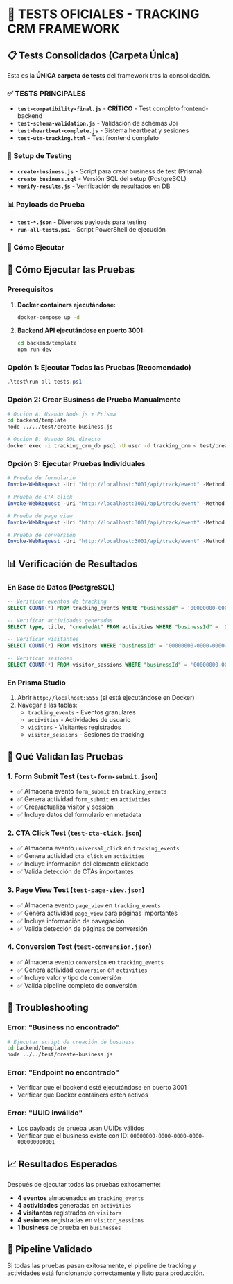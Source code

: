 # 🧪 TESTS OFICIALES - TRACKING CRM FRAMEWORK

## 📋 Tests Consolidados (Carpeta Única)

Esta es la **ÚNICA carpeta de tests** del framework tras la consolidación.

### ✅ TESTS PRINCIPALES
- **`test-compatibility-final.js`** - **CRÍTICO** - Test completo frontend-backend
- **`test-schema-validation.js`** - Validación de schemas Joi
- **`test-heartbeat-complete.js`** - Sistema heartbeat y sesiones
- **`test-utm-tracking.html`** - Test frontend completo

### 🏢 Setup de Testing
- **`create-business.js`** - Script para crear business de test (Prisma)
- **`create_business.sql`** - Versión SQL del setup (PostgreSQL)
- **`verify-results.js`** - Verificación de resultados en DB

### 📊 Payloads de Prueba
- **`test-*.json`** - Diversos payloads para testing
- **`run-all-tests.ps1`** - Script PowerShell de ejecución

### 🎯 Cómo Ejecutar

## 🎯 Cómo Ejecutar las Pruebas

### Prerequisitos
1. **Docker containers ejecutándose:**
   ```bash
   docker-compose up -d
   ```

2. **Backend API ejecutándose en puerto 3001:**
   ```bash
   cd backend/template
   npm run dev
   ```

### Opción 1: Ejecutar Todas las Pruebas (Recomendado)
```powershell
.\test\run-all-tests.ps1
```

### Opción 2: Crear Business de Prueba Manualmente
```bash
# Opción A: Usando Node.js + Prisma
cd backend/template
node ../../test/create-business.js

# Opción B: Usando SQL directo
docker exec -i tracking_crm_db psql -U user -d tracking_crm < test/create-business.sql
```

### Opción 3: Ejecutar Pruebas Individuales
```powershell
# Prueba de formulario
Invoke-WebRequest -Uri "http://localhost:3001/api/track/event" -Method POST -Headers @{"Content-Type"="application/json"} -Body (Get-Content "test\test-form-submit.json" -Raw)

# Prueba de CTA click
Invoke-WebRequest -Uri "http://localhost:3001/api/track/event" -Method POST -Headers @{"Content-Type"="application/json"} -Body (Get-Content "test\test-cta-click.json" -Raw)

# Prueba de page view
Invoke-WebRequest -Uri "http://localhost:3001/api/track/event" -Method POST -Headers @{"Content-Type"="application/json"} -Body (Get-Content "test\test-page-view.json" -Raw)

# Prueba de conversión
Invoke-WebRequest -Uri "http://localhost:3001/api/track/event" -Method POST -Headers @{"Content-Type"="application/json"} -Body (Get-Content "test\test-conversion.json" -Raw)
```

## 📊 Verificación de Resultados

### En Base de Datos (PostgreSQL)
```sql
-- Verificar eventos de tracking
SELECT COUNT(*) FROM tracking_events WHERE "businessId" = '00000000-0000-0000-0000-000000000001';

-- Verificar actividades generadas
SELECT type, title, "createdAt" FROM activities WHERE "businessId" = '00000000-0000-0000-0000-000000000001' ORDER BY "createdAt" DESC;

-- Verificar visitantes
SELECT COUNT(*) FROM visitors WHERE "businessId" = '00000000-0000-0000-0000-000000000001';

-- Verificar sesiones
SELECT COUNT(*) FROM visitor_sessions WHERE "businessId" = '00000000-0000-0000-0000-000000000001';
```

### En Prisma Studio
1. Abrir `http://localhost:5555` (si está ejecutándose en Docker)
2. Navegar a las tablas:
   - `tracking_events` - Eventos granulares
   - `activities` - Actividades de usuario
   - `visitors` - Visitantes registrados
   - `visitor_sessions` - Sesiones de tracking

## 🎯 Qué Validan las Pruebas

### 1. **Form Submit Test** (`test-form-submit.json`)
- ✅ Almacena evento `form_submit` en `tracking_events`
- ✅ Genera actividad `form_submit` en `activities`
- ✅ Crea/actualiza visitor y session
- ✅ Incluye datos del formulario en metadata

### 2. **CTA Click Test** (`test-cta-click.json`)
- ✅ Almacena evento `universal_click` en `tracking_events`
- ✅ Genera actividad `cta_click` en `activities`
- ✅ Incluye información del elemento clickeado
- ✅ Valida detección de CTAs importantes

### 3. **Page View Test** (`test-page-view.json`)
- ✅ Almacena evento `page_view` en `tracking_events`
- ✅ Genera actividad `page_view` para páginas importantes
- ✅ Incluye información de navegación
- ✅ Valida detección de páginas de conversión

### 4. **Conversion Test** (`test-conversion.json`)
- ✅ Almacena evento `conversion` en `tracking_events`
- ✅ Genera actividad `conversion` en `activities`
- ✅ Incluye valor y tipo de conversión
- ✅ Valida pipeline completo de conversión

## 🔧 Troubleshooting

### Error: "Business no encontrado"
```bash
# Ejecutar script de creación de business
cd backend/template
node ../../test/create-business.js
```

### Error: "Endpoint no encontrado"
- Verificar que el backend esté ejecutándose en puerto 3001
- Verificar que Docker containers estén activos

### Error: "UUID inválido"
- Los payloads de prueba usan UUIDs válidos
- Verificar que el business existe con ID: `00000000-0000-0000-0000-000000000001`

## 📈 Resultados Esperados

Después de ejecutar todas las pruebas exitosamente:
- **4 eventos** almacenados en `tracking_events`
- **4 actividades** generadas en `activities`
- **4 visitantes** registrados en `visitors`
- **4 sesiones** registradas en `visitor_sessions`
- **1 business** de prueba en `businesses`

## 🎉 Pipeline Validado

Si todas las pruebas pasan exitosamente, el pipeline de tracking y actividades está funcionando correctamente y listo para producción.
